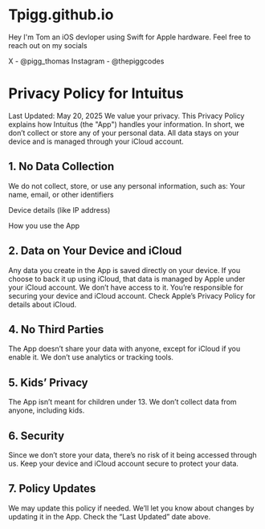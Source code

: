 # Tpigg.github.io

Hey I'm Tom an iOS devloper using Swift for Apple hardware. 
Feel free to reach out on my socials

X - @pigg_thomas
Instagram - @thepiggcodes

# Privacy Policy for Intuitus
Last Updated: May 20, 2025
We value your privacy. This Privacy Policy explains how Intuitus (the "App") handles your information. In short, we don’t collect or store any of your personal data. All data stays on your device and is managed through your iCloud account.

## 1. No Data Collection
We do not collect, store, or use any personal information, such as:
Your name, email, or other identifiers

Device details (like IP address)

How you use the App

## 2. Data on Your Device and iCloud
Any data you create in the App is saved directly on your device. If you choose to back it up using iCloud, that data is managed by Apple under your iCloud account. We don’t have access to it. You’re responsible for securing your device and iCloud account. Check Apple’s Privacy Policy for details about iCloud.

## 4. No Third Parties
The App doesn’t share your data with anyone, except for iCloud if you enable it. We don’t use analytics or tracking tools.

## 5. Kids’ Privacy
The App isn’t meant for children under 13. We don’t collect data from anyone, including kids.

## 6. Security
Since we don’t store your data, there’s no risk of it being accessed through us. Keep your device and iCloud account secure to protect your data.

## 7. Policy Updates
We may update this policy if needed. We’ll let you know about changes by updating it in the App. Check the “Last Updated” date above.

